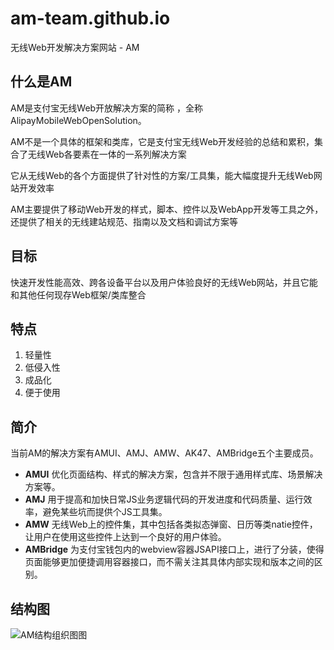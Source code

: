 am-team.github.io
=================

无线Web开发解决方案网站 - AM

## 什么是AM
AM是支付宝无线Web开放解决方案的简称 ，全称AlipayMobileWebOpenSolution。

AM不是一个具体的框架和类库，它是支付宝无线Web开发经验的总结和累积，集合了无线Web各要素在一体的一系列解决方案

它从无线Web的各个方面提供了针对性的方案/工具集，能大幅度提升无线Web网站开发效率

AM主要提供了移动Web开发的样式，脚本、控件以及WebApp开发等工具之外，还提供了相关的无线建站规范、指南以及文档和调试方案等

## 目标
快速开发性能高效、跨各设备平台以及用户体验良好的无线Web网站，并且它能和其他任何现存Web框架/类库整合

## 特点
1.  轻量性
2.  低侵入性
3.  成品化
4.  便于使用

## 简介
当前AM的解决方案有AMUI、AMJ、AMW、AK47、AMBridge五个主要成员。

* __AMUI__ 优化页面结构、样式的解决方案，包含并不限于通用样式库、场景解决方案等。
* __AMJ__ 用于提高和加快日常JS业务逻辑代码的开发进度和代码质量、运行效率，避免某些坑而提供个JS工具集。
* __AMW__ 无线Web上的控件集，其中包括各类拟态弹窗、日历等类natie控件，让用户在使用这些控件上达到一个良好的用户体验。
* __AMBridge__ 为支付宝钱包内的webview容器JSAPI接口上，进行了分装，使得页面能够更加便捷调用容器接口，而不需关注其具体内部实现和版本之间的区别。

## 结构图
![AM结构组织图图](https://i.alipayobjects.com/i/localhost/jpg/201407/2y0OYu374R.jpg)

